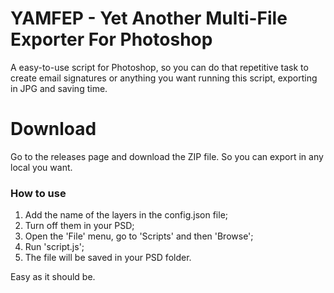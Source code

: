 # YAMFEP - Yet Another Multi-File Exporter For Photoshop
A easy-to-use script for Photoshop, so you can do that repetitive task to create email signatures or anything you want running this script, exporting in JPG and saving time.

# Download
Go to the releases page and download the ZIP file. So you can export in any local you want.

### How to use
1. Add the name of the layers in the config.json file;
2. Turn off them in your PSD;
3. Open the 'File' menu, go to 'Scripts' and then 'Browse';
4. Run 'script.js';
5. The file will be saved in your PSD folder.

Easy as it should be.
